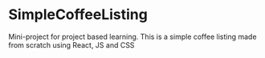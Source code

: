 # SimpleCoffeeListing
Mini-project for project based learning. This is a simple coffee listing made from scratch using React, JS and CSS
